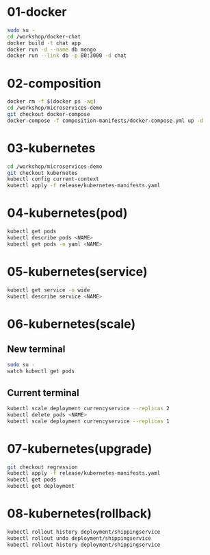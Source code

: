 # 01-docker
```bash
sudo su -
cd /workshop/docker-chat
docker build -t chat app
docker run -d --name db mongo
docker run --link db -p 80:3000 -d chat
```

# 02-composition
```bash
docker rm -f $(docker ps -aq)
cd /workshop/microservices-demo
git checkout docker-compose
docker-compose -f composition-manifests/docker-compose.yml up -d
```

# 03-kubernetes
```bash
cd /workshop/microservices-demo
git checkout kubernetes
kubectl config current-context
kubectl apply -f release/kubernetes-manifests.yaml
```

# 04-kubernetes(pod)
```bash
kubectl get pods
kubectl describe pods <NAME>
kubectl get pods -o yaml <NAME>
```

# 05-kubernetes(service)
```bash
kubectl get service -o wide
kubectl describe service <NAME>
```
# 06-kubernetes(scale)

## New terminal
```bash
sudo su -
watch kubectl get pods 
```

## Current terminal
```bash
kubectl scale deployment currencyservice --replicas 2
kubectl delete pods <NAME>
kubectl scale deployment currencyservice --replicas 1
```

# 07-kubernetes(upgrade)
```bash
git checkout regression
kubectl apply -f release/kubernetes-manifests.yaml
kubectl get pods
kubectl get deployment
```

# 08-kubernetes(rollback)
```bash
kubectl rollout history deployment/shippingservice
kubectl rollout undo deployment/shippingservice
kubectl rollout history deployment/shippingservice
```
